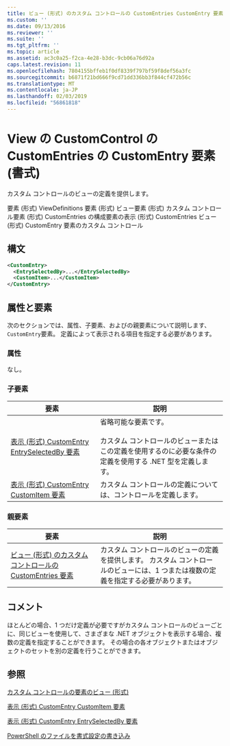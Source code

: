 ```yaml
---
title: ビュー (形式) のカスタム コントロールの CustomEntries CustomEntry 要素 |Microsoft Docs
ms.custom: ''
ms.date: 09/13/2016
ms.reviewer: ''
ms.suite: ''
ms.tgt_pltfrm: ''
ms.topic: article
ms.assetid: ac3c0a25-f2ca-4e28-b3dc-9cb06a76d92a
caps.latest.revision: 11
ms.openlocfilehash: 7804155bffeb1f0df8339f797bf59f8def56a3fc
ms.sourcegitcommit: b6871f21bd666f9cd71dd336bb3f844cf472b56c
ms.translationtype: MT
ms.contentlocale: ja-JP
ms.lasthandoff: 02/03/2019
ms.locfileid: "56861818"
---
```

# <a name="customentry-element-for-customentries-for-customcontrol-for-view-format"></a>View の CustomControl の CustomEntries の CustomEntry 要素 (書式)

カスタム コントロールのビューの定義を提供します。

要素 (形式) ViewDefinitions 要素 (形式) ビュー要素 (形式) カスタム コントロール要素 (形式) CustomEntries の構成要素の表示 (形式) CustomEntries ビュー (形式) CustomEntry 要素のカスタム コントロール

## <a name="syntax"></a>構文

```xml
<CustomEntry>
  <EntrySelectedBy>...</EntrySelectedBy>
  <CustomItem>...</CustomItem>
</CustomEntry>
```

## <a name="attributes-and-elements"></a>属性と要素

次のセクションでは、属性、子要素、およびの親要素について説明します、`CustomEntry`要素。 定義によって表示される項目を指定する必要があります。

### <a name="attributes"></a>属性

なし。

### <a name="child-elements"></a>子要素

|要素|説明|
|-------------|-----------------|
|[表示 (形式) CustomEntry EntrySelectedBy 要素](./entryselectedby-element-for-customentry-for-customcontrol-for-view-format.md)|省略可能な要素です。<br /><br /> カスタム コントロールのビューまたはこの定義を使用するのに必要な条件の定義を使用する .NET 型を定義します。|
|[表示 (形式) CustomEntry CustomItem 要素](./customitem-element-for-customentry-for-customcontrol-for-view-format.md)|カスタム コントロールの定義については、コントロールを定義します。|

### <a name="parent-elements"></a>親要素

|要素|説明|
|-------------|-----------------|
|[ビュー (形式) のカスタム コントロールの CustomEntries 要素](./customentries-element-for-customcontrol-for-view-format.md)|カスタム コントロールのビューの定義を提供します。 カスタム コントロールのビューには、1 つまたは複数の定義を指定する必要があります。|

## <a name="remarks"></a>コメント

ほとんどの場合、1 つだけ定義が必要ですがカスタム コントロールのビューごとに、同じビューを使用して、さまざまな .NET オブジェクトを表示する場合、複数の定義を指定することができます。 その場合の各オブジェクトまたはオブジェクトのセットを別の定義を行うことができます。

## <a name="see-also"></a>参照

[カスタム コントロールの要素のビュー (形式)](./customcontrol-element-for-view-format.md)

[表示 (形式) CustomEntry CustomItem 要素](./customitem-element-for-customentry-for-customcontrol-for-view-format.md)

[表示 (形式) CustomEntry EntrySelectedBy 要素](./entryselectedby-element-for-customentry-for-customcontrol-for-view-format.md)

[PowerShell のファイルを書式設定の書き込み](./writing-a-powershell-formatting-file.md)
